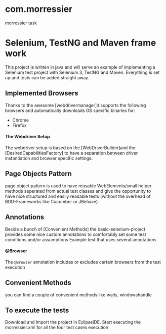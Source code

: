 # com.morressier
morressier task
# Selenium, TestNG and Maven frame work
This project is written in java and will serve an example of implementing a Selenium test project with Selenium 3, TestNG and Maven.
Everything is set up and tests can be added straight away.

## Implemented Browsers
Thanks to the awesome [webdrivermanager]it supports the following browsers and automatically downloads OS specific binaries for:
* Chrome
* Firefox

#### The Webdriver Setup
The webdriver setup is based on the [WebDriverBuilder]and the [DesiredCapabilitiesFactory]
to have a separation between driver instantiation and browser specific settings.

## Page Objects Pattern
page object pattern is used to have reusable WebElements/small helper methods seperated from actual test classes and give the opportunity to have nice structured and easily readable tests (without the overhead of BDD-Frameworks like Cucumber or JBehave).

## Annotations
Beside a bunch of [Convenient Methods] the basic-selenium-project provides some nice custom annotations to comfortably set some test conditions and/or assumptions
Example test that uses several annotations

#### @Browser
The `@Browser` annotation includes or excludes certain browsers from the test execution


## Convenient Methods
you can find a couple of convenient methods like waits, windowshandle

## To execute the tests
Download and Import the project in EclipseIDE. Start executing the morressier.xml for all the four test cases execution
